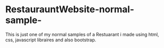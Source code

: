 # RestaurauntWebsite-normal-sample-
This is  just one of my normal samples of a Restuarant i made using html, css, javascript libraires and also bootstrap.
